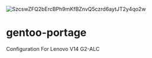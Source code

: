 ![SzcswZFQ2bErcBPh9mKfBZnvQ5czrd6aytJT2y4qo2w](https://github.com/AndrewDemsDS/gentoo-portage/assets/63817671/33f66d62-7e54-4d01-8999-a1c7859cabaa)
# gentoo-portage
Configuration For Lenovo V14 G2-ALC
